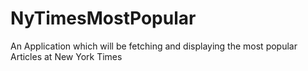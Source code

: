 # NyTimesMostPopular
An Application which will be fetching and displaying the most popular Articles at New York Times

